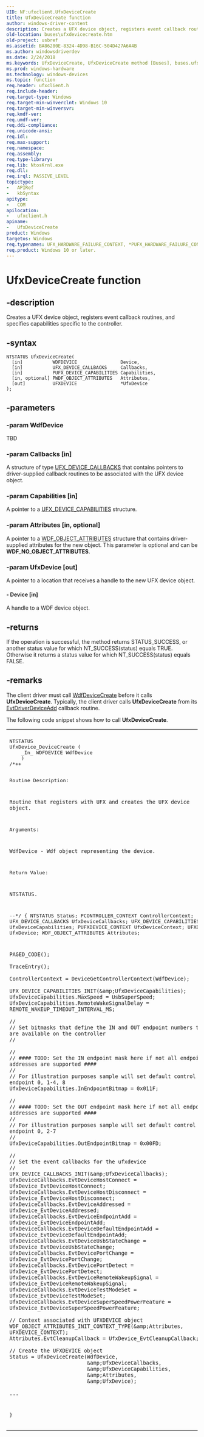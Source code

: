 ```yaml
---
UID: NF:ufxclient.UfxDeviceCreate
title: UfxDeviceCreate function
author: windows-driver-content
description: Creates a UFX device object, registers event callback routines, and specifies capabilities specific to the controller.
old-location: buses\ufxdevicecreate.htm
old-project: usbref
ms.assetid: BA86280E-8324-4D98-B16C-504D427A6A4B
ms.author: windowsdriverdev
ms.date: 2/24/2018
ms.keywords: UfxDeviceCreate, UfxDeviceCreate method [Buses], buses.ufxdevicecreate, ufxclient/UfxDeviceCreate
ms.prod: windows-hardware
ms.technology: windows-devices
ms.topic: function
req.header: ufxclient.h
req.include-header: 
req.target-type: Windows
req.target-min-winverclnt: Windows 10
req.target-min-winversvr: 
req.kmdf-ver: 
req.umdf-ver: 
req.ddi-compliance: 
req.unicode-ansi: 
req.idl: 
req.max-support: 
req.namespace: 
req.assembly: 
req.type-library: 
req.lib: NtosKrnl.exe
req.dll: 
req.irql: PASSIVE_LEVEL
topictype:
-	APIRef
-	kbSyntax
apitype:
-	COM
apilocation:
-	ufxclient.h
apiname:
-	UfxDeviceCreate
product: Windows
targetos: Windows
req.typenames: UFX_HARDWARE_FAILURE_CONTEXT, *PUFX_HARDWARE_FAILURE_CONTEXT
req.product: Windows 10 or later.
---
```


# UfxDeviceCreate function


## -description


Creates a UFX device object, registers event callback routines, and specifies capabilities specific to the controller.


## -syntax


````
NTSTATUS UfxDeviceCreate(
  [in]           WDFDEVICE                Device,
  [in]           UFX_DEVICE_CALLBACKS     Callbacks,
  [in]           PUFX_DEVICE_CAPABILITIES Capabilities,
  [in, optional] PWDF_OBJECT_ATTRIBUTES   Attributes,
  [out]          UFXDEVICE                *UfxDevice
);
````


## -parameters




### -param WdfDevice

TBD


### -param Callbacks [in]

A structure of type <a href="..\ufxclient\ns-ufxclient-_ufx_device_callbacks.md">UFX_DEVICE_CALLBACKS</a> that contains pointers to driver-supplied callback routines to be associated with the UFX device object.


### -param Capabilities [in]

A pointer to a <a href="..\ufxbase\ns-ufxbase-_ufx_device_capabilities.md">UFX_DEVICE_CAPABILITIES</a> structure.


### -param Attributes [in, optional]

A pointer to a <a href="..\wdfobject\ns-wdfobject-_wdf_object_attributes.md">WDF_OBJECT_ATTRIBUTES</a> structure that contains driver-supplied attributes for the new object. This parameter is optional and can be <b>WDF_NO_OBJECT_ATTRIBUTES</b>.


### -param UfxDevice [out]

A pointer to a location that receives a handle to the new UFX device object.




#### - Device [in]

A handle to a WDF device object.


## -returns



If the operation is successful, the method returns STATUS_SUCCESS, or another status value for which NT_SUCCESS(status) equals TRUE. Otherwise it returns a status value for which NT_SUCCESS(status) equals FALSE.




## -remarks



The client driver must call <a href="..\wdfdevice\nf-wdfdevice-wdfdevicecreate.md">WdfDeviceCreate</a> before it calls <b>UfxDeviceCreate</b>. Typically, the client driver calls  <b>UfxDeviceCreate</b> from its <a href="..\wdfdriver\nc-wdfdriver-evt_wdf_driver_device_add.md">EvtDriverDeviceAdd</a> callback routine.

The following code snippet shows how to call <b>UfxDeviceCreate</b>.

<div class="code"><span codelanguage=""><table>
<tr>
<th></th>
</tr>
<tr>
<td>
<pre>NTSTATUS
UfxDevice_DeviceCreate (
    _In_ WDFDEVICE WdfDevice
    )
/*++

Routine Description:

    Routine that registers with UFX and creates the UFX device object.

Arguments:

    WdfDevice - Wdf object representing the device.

Return Value:

    NTSTATUS.

--*/
{
    NTSTATUS Status;
    PCONTROLLER_CONTEXT ControllerContext;
    UFX_DEVICE_CALLBACKS UfxDeviceCallbacks;
    UFX_DEVICE_CAPABILITIES UfxDeviceCapabilities;
    PUFXDEVICE_CONTEXT UfxDeviceContext;
    UFXDEVICE UfxDevice;
    WDF_OBJECT_ATTRIBUTES Attributes;

    PAGED_CODE();

    TraceEntry();

    ControllerContext = DeviceGetControllerContext(WdfDevice);

    UFX_DEVICE_CAPABILITIES_INIT(&amp;UfxDeviceCapabilities);
    UfxDeviceCapabilities.MaxSpeed = UsbSuperSpeed;
    UfxDeviceCapabilities.RemoteWakeSignalDelay = REMOTE_WAKEUP_TIMEOUT_INTERVAL_MS;
    
    //
    // Set bitmasks that define the IN and OUT endpoint numbers that are available on the controller
    //
    
    //
    // #### TODO: Set the IN endpoint mask here if not all endpoint addresses are supported ####
    //
    // For illustration purposes sample will set default control endpoint 0, 1-4, 8
    UfxDeviceCapabilities.InEndpointBitmap = 0x011F;
    
    //
    // #### TODO: Set the OUT endpoint mask here if not all endpoint addresses are supported ####
    //
    // For illustration purposes sample will set default control endpoint 0, 2-7
    //
    UfxDeviceCapabilities.OutEndpointBitmap = 0x00FD;

    //
    // Set the event callbacks for the ufxdevice
    //
    UFX_DEVICE_CALLBACKS_INIT(&amp;UfxDeviceCallbacks);
    UfxDeviceCallbacks.EvtDeviceHostConnect = UfxDevice_EvtDeviceHostConnect;
    UfxDeviceCallbacks.EvtDeviceHostDisconnect = UfxDevice_EvtDeviceHostDisconnect;
    UfxDeviceCallbacks.EvtDeviceAddressed = UfxDevice_EvtDeviceAddressed;
    UfxDeviceCallbacks.EvtDeviceEndpointAdd = UfxDevice_EvtDeviceEndpointAdd;
    UfxDeviceCallbacks.EvtDeviceDefaultEndpointAdd = UfxDevice_EvtDeviceDefaultEndpointAdd;
    UfxDeviceCallbacks.EvtDeviceUsbStateChange = UfxDevice_EvtDeviceUsbStateChange;
    UfxDeviceCallbacks.EvtDevicePortChange = UfxDevice_EvtDevicePortChange;
    UfxDeviceCallbacks.EvtDevicePortDetect = UfxDevice_EvtDevicePortDetect;
    UfxDeviceCallbacks.EvtDeviceRemoteWakeupSignal = UfxDevice_EvtDeviceRemoteWakeupSignal;
    UfxDeviceCallbacks.EvtDeviceTestModeSet = UfxDevice_EvtDeviceTestModeSet;
    UfxDeviceCallbacks.EvtDeviceSuperSpeedPowerFeature = UfxDevice_EvtDeviceSuperSpeedPowerFeature;

    // Context associated with UFXDEVICE object
    WDF_OBJECT_ATTRIBUTES_INIT_CONTEXT_TYPE(&amp;Attributes, UFXDEVICE_CONTEXT);
    Attributes.EvtCleanupCallback = UfxDevice_EvtCleanupCallback;

    // Create the UFXDEVICE object
    Status = UfxDeviceCreate(WdfDevice,
                             &amp;UfxDeviceCallbacks,
                             &amp;UfxDeviceCapabilities,
                             &amp;Attributes,
                             &amp;UfxDevice);

    ...

}</pre>
</td>
</tr>
</table></span></div>


